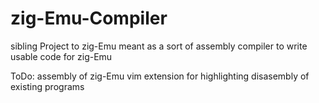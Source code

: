 # zig-Emu-Compiler
sibling Project to zig-Emu meant as a sort of assembly compiler to write usable code for zig-Emu


ToDo: 
  assembly of zig-Emu
  vim extension for highlighting
  disasembly of existing programs
